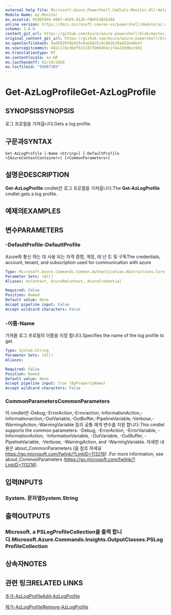 ```yaml
---
external help file: Microsoft.Azure.PowerShell.Cmdlets.Monitor.dll-Help.xml
Module Name: Az.Monitor
ms.assetid: 019EFD94-4087-45F6-812D-FBDFE1B2E48A
online version: https://docs.microsoft.com/en-us/powershell/module/az.monitor/get-azlogprofile
schema: 2.0.0
content_git_url: https://github.com/Azure/azure-powershell/blob/master/src/Monitor/Monitor/help/Get-AzLogProfile.md
original_content_git_url: https://github.com/Azure/azure-powershell/blob/master/src/Monitor/Monitor/help/Get-AzLogProfile.md
ms.openlocfilehash: 8ad5026f0e033c6ab5825c9c862b19ad51b40ee7
ms.sourcegitcommit: 4d2c178cd6df9151877b08d54c1f4a228dbec9d1
ms.translationtype: MT
ms.contentlocale: ko-KR
ms.lasthandoff: 01/29/2020
ms.locfileid: "93867305"
---
```

# <span data-ttu-id="3dac0-101">Get-AzLogProfile</span><span class="sxs-lookup"><span data-stu-id="3dac0-101">Get-AzLogProfile</span></span>

## <span data-ttu-id="3dac0-102">SYNOPSIS</span><span class="sxs-lookup"><span data-stu-id="3dac0-102">SYNOPSIS</span></span>
<span data-ttu-id="3dac0-103">로그 프로필을 가져옵니다.</span><span class="sxs-lookup"><span data-stu-id="3dac0-103">Gets a log profile.</span></span>

## <span data-ttu-id="3dac0-104">구문과</span><span class="sxs-lookup"><span data-stu-id="3dac0-104">SYNTAX</span></span>

```
Get-AzLogProfile [-Name <String>] [-DefaultProfile <IAzureContextContainer>] [<CommonParameters>]
```

## <span data-ttu-id="3dac0-105">설명은</span><span class="sxs-lookup"><span data-stu-id="3dac0-105">DESCRIPTION</span></span>
<span data-ttu-id="3dac0-106">**Get-AzLogProfile** cmdlet은 로그 프로필을 가져옵니다.</span><span class="sxs-lookup"><span data-stu-id="3dac0-106">The **Get-AzLogProfile** cmdlet gets a log profile.</span></span>

## <span data-ttu-id="3dac0-107">예제의</span><span class="sxs-lookup"><span data-stu-id="3dac0-107">EXAMPLES</span></span>

## <span data-ttu-id="3dac0-108">변수</span><span class="sxs-lookup"><span data-stu-id="3dac0-108">PARAMETERS</span></span>

### <span data-ttu-id="3dac0-109">-DefaultProfile</span><span class="sxs-lookup"><span data-stu-id="3dac0-109">-DefaultProfile</span></span>
<span data-ttu-id="3dac0-110">Azure와 통신 하는 데 사용 되는 자격 증명, 계정, 테 넌 트 및 구독</span><span class="sxs-lookup"><span data-stu-id="3dac0-110">The credentials, account, tenant, and subscription used for communication with azure</span></span>

```yaml
Type: Microsoft.Azure.Commands.Common.Authentication.Abstractions.Core.IAzureContextContainer
Parameter Sets: (All)
Aliases: AzContext, AzureRmContext, AzureCredential

Required: False
Position: Named
Default value: None
Accept pipeline input: False
Accept wildcard characters: False
```

### <span data-ttu-id="3dac0-111">-이름</span><span class="sxs-lookup"><span data-stu-id="3dac0-111">-Name</span></span>
<span data-ttu-id="3dac0-112">가져올 로그 프로필의 이름을 지정 합니다.</span><span class="sxs-lookup"><span data-stu-id="3dac0-112">Specifies the name of the log profile to get.</span></span>

```yaml
Type: System.String
Parameter Sets: (All)
Aliases:

Required: False
Position: Named
Default value: None
Accept pipeline input: True (ByPropertyName)
Accept wildcard characters: False
```

### <span data-ttu-id="3dac0-113">CommonParameters</span><span class="sxs-lookup"><span data-stu-id="3dac0-113">CommonParameters</span></span>
<span data-ttu-id="3dac0-114">이 cmdlet은-Debug,-ErrorAction,-Erroraction,-InformationAction,-Informationaction,-OutVariable,-OutBuffer,-PipelineVariable,-Verbose,-WarningAction,-WarningVariable 등의 공통 매개 변수를 지원 합니다.</span><span class="sxs-lookup"><span data-stu-id="3dac0-114">This cmdlet supports the common parameters: -Debug, -ErrorAction, -ErrorVariable, -InformationAction, -InformationVariable, -OutVariable, -OutBuffer, -PipelineVariable, -Verbose, -WarningAction, and -WarningVariable.</span></span> <span data-ttu-id="3dac0-115">자세한 내용은 about_CommonParameters (을 참조 하세요 https://go.microsoft.com/fwlink/?LinkID=113216) .</span><span class="sxs-lookup"><span data-stu-id="3dac0-115">For more information, see about_CommonParameters (https://go.microsoft.com/fwlink/?LinkID=113216).</span></span>

## <span data-ttu-id="3dac0-116">입력</span><span class="sxs-lookup"><span data-stu-id="3dac0-116">INPUTS</span></span>

### <span data-ttu-id="3dac0-117">System. 문자열</span><span class="sxs-lookup"><span data-stu-id="3dac0-117">System.String</span></span>

## <span data-ttu-id="3dac0-118">출력</span><span class="sxs-lookup"><span data-stu-id="3dac0-118">OUTPUTS</span></span>

### <span data-ttu-id="3dac0-119">Microsoft. a PSLogProfileCollection을 출력 합니다.</span><span class="sxs-lookup"><span data-stu-id="3dac0-119">Microsoft.Azure.Commands.Insights.OutputClasses.PSLogProfileCollection</span></span>

## <span data-ttu-id="3dac0-120">상속자</span><span class="sxs-lookup"><span data-stu-id="3dac0-120">NOTES</span></span>

## <span data-ttu-id="3dac0-121">관련 링크</span><span class="sxs-lookup"><span data-stu-id="3dac0-121">RELATED LINKS</span></span>

[<span data-ttu-id="3dac0-122">추가-AzLogProfile</span><span class="sxs-lookup"><span data-stu-id="3dac0-122">Add-AzLogProfile</span></span>](./Add-AzLogProfile.md)

[<span data-ttu-id="3dac0-123">제거-AzLogProfile</span><span class="sxs-lookup"><span data-stu-id="3dac0-123">Remove-AzLogProfile</span></span>](./Remove-AzLogProfile.md)


